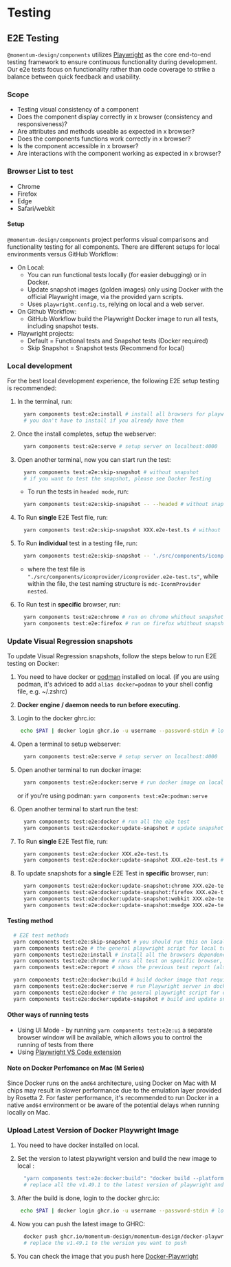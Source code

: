 # Testing

## E2E Testing

`@momentum-design/components` utilizes [Playwright](https://playwright.dev/) as the core end-to-end testing framework to ensure continuous functionality during development. Our e2e tests focus on functionality rather than code coverage to strike a balance between quick feedback and usability.

### Scope

* Testing visual consistency of a component
* Does the component display correctly in x browser (consistency and responsiveness)?
* Are attributes and methods useable as expected in x browser?
* Does the components functions work correctly in x browser?
* Is the component accessible in x browser?
* Are interactions with the component working as expected in x browser?

### Browser List to test

* Chrome
* Firefox
* Edge
* Safari/webkit

#### Setup

`@momentum-design/components` project performs visual comparisons and functionality testing for all components. There are different setups for local environments versus GitHub Workflow:

* On Local:
  * You can run functional tests locally (for easier debugging) or in Docker.
  * Update snapshot images (golden images) only using Docker with the official Playwright image, via the provided yarn scripts.
  * Uses `playwright.config.ts`, relying on local and a web server.
* On Github Workflow:
  * GitHub Workflow build the Playwright Docker image to run all tests, including snapshot tests.
* Playwright projects:
  * Default = Functional tests and Snapshot tests (Docker required)
  * Skip Snapshot = Snapshot tests (Recommend for local)

### Local development

For the best local development experience, the following E2E setup testing is recommended:

1. In the terminal, run:

   ```bash
     yarn components test:e2e:install # install all browsers for playwright to run on local
     # you don't have to install if you already have them
   ```

2. Once the install completes, setup the webserver:

   ```bash
     yarn components test:e2e:serve # setup server on localhost:4000
   ```

3. Open another terminal, now you can start run the test:

   ```bash
     yarn components test:e2e:skip-snapshot # without snapshot 
     # if you want to test the snapshot, please see Docker Testing
   ```

   * To run the tests in `headed mode`, run:

   ```bash
     yarn components test:e2e:skip-snapshot -- --headed # without snapshot
   ```

4. To Run **single** E2E Test file, run:

   ```bash
     yarn components test:e2e:skip-snapshot XXX.e2e-test.ts # without snapshot
   ```

5. To Run **individual** test in a testing file, run:

   ```bash
     yarn components test:e2e:skip-snapshot -- './src/components/iconprovider/iconprovider.e2e-test.ts' -g 'mdc-IconmProvider nested'
   ```

    * where the test file is `"./src/components/iconprovider/iconprovider.e2e-test.ts"`, while within the file, the test naming structure is `mdc-IconmProvider nested`.

6. To Run test in **specific** browser, run:

   ```bash
     yarn components test:e2e:chrome # run on chrome whithout snapshots
     yarn components test:e2e:firefox # run on firefox whithout snapshots
   ```

### Update Visual Regression snapshots

To update Visual Regression snapshots, follow the steps below to run E2E testing on Docker:

1. You need to have docker or [podman](https://podman.io/) installed on local. (if you are using podman, it's adviced to add `alias docker=podman` to your shell config file, e.g. ~/.zshrc)

2. **Docker engine / daemon needs to run before executing.**

3. Login to the docker ghrc.io:

   ```bash
    echo $PAT | docker login ghcr.io -u username --password-stdin # login to docker with you github credentials (replace $PAT with personal access token (access token needs write packages access))
   ```

4. Open a terminal to setup webserver:

   ```bash
     yarn components test:e2e:serve # setup server on localhost:4000
   ```

5. Open another terminal to run docker image:

   ```bash
     yarn components test:e2e:docker:serve # run docker image on localhost:3000
   ```
   or if you're using podman: `yarn components test:e2e:podman:serve`

6. Open another terminal to start run the test:

   ```bash
     yarn components test:e2e:docker # run all the e2e test
     yarn components test:e2e:docker:update-snapshot # update snapshots
   ```

7. To Run **single** E2E Test file, run:

   ```bash
     yarn components test:e2e:docker XXX.e2e-test.ts 
     yarn components test:e2e:docker:update-snapshot XXX.e2e-test.ts # update snapshots
   ```

8. To update snapshots for a **single** E2E Test in **specific** browser, run:

   ```bash
     yarn components test:e2e:docker:update-snapshot:chrome XXX.e2e-test.ts # run only on chrome with update snapshots
     yarn components test:e2e:docker:update-snapshot:firefox XXX.e2e-test.ts # run only on firefox with update snapshots
     yarn components test:e2e:docker:update-snapshot:webkit XXX.e2e-test.ts # run only on webkit with update snapshots
     yarn components test:e2e:docker:update-snapshot:msedge XXX.e2e-test.ts # run only on msedge with update snapshots
   ```

#### Testing method

```bash
  # E2E test methods
  yarn components test:e2e:skip-snapshot # you should run this on local, test are filter test base on snapshot condition check
  yarn components test:e2e # the general playwright script for local to run
  yarn components test:e2e:install # install all the browsers dependencies to local
  yarn components test:e2e:chrome # runs all test on specific browser, without snapshot
  yarn components test:e2e:report # shows the previous test report (also work for docker test)

  yarn components test:e2e:docker:build # build docker image that required for testing (can pull from GHCR)
  yarn components test:e2e:docker:serve # run Playwright server in docker image to run the test
  yarn components test:e2e:docker # the general playwright script for docker to run (Follow Docker Testing Instruction)
  yarn components test:e2e:docker:update-snapshot # build and update snapshots (Only works if docker is installed)
```

#### Other ways of running tests

* Using UI Mode - by running `yarn components test:e2e:ui` a separate browser window will be available, which allows you to control the running of tests from there
* Using [Playwright VS Code extension](https://marketplace.visualstudio.com/items?itemName=ms-playwright.playwright)

#### Note on Docker Perfomance on Mac (M Series)

Since Docker runs on the `amd64` architecture, using Docker on Mac with M chips may result in slower performance due to the emulation layer provided by Rosetta 2. For faster performance, it's recommended to run Docker in a native `amd64` environment or be aware of the potential delays when running locally on Mac.

### Upload Latest Version of Docker Playwright Image

1. You need to have docker installed on local.

2. Set the version to latest playwright version and build the new image to local :

   ```bash
     "yarn components test:e2e:docker:build": "docker build --platform linux/amd64 -f ./config/playwright/docker/utils/Dockerfile.test.postbuild -t ghcr.io/momentum-design/momentum-design/docker-playwright:v1.49.1 ."
     # replace all the v1.49.1 to the latest version of playwright and run this script to build new image
   ```

3. After the build is done, login to the docker ghrc.io:

   ```bash
    echo $PAT | docker login ghcr.io -u username --password-stdin # login to docker with you github credentials (replace $PAT with personal access token (access token needs write packages access))
   ```

4. Now you can push the latest image to GHRC:

   ```bash
     docker push ghcr.io/momentum-design/momentum-design/docker-playwright:v1.49.1
     # replace the v1.49.1 to the version you want to push
   ```

5. You can check the image that you push here [Docker-Playwright](https://github.com/orgs/momentum-design/packages/container/package/momentum-design%2Fdocker-playwright)
